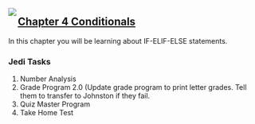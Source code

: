<img align="left" src="http://hermonswebsites.com/Classes/CS/python.png"><H2><a href="https://sites.google.com/urbandaleschools.com/pythonjedi/4-conditionals" target="_blank">Chapter 4 Conditionals</a></H2>

In this chapter you will be learning about IF-ELIF-ELSE statements. 


<h3>Jedi Tasks</h3>
<ol>
  <li>Number Analysis</li>
  <li>Grade Program 2.0 (Update grade program to print letter grades. Tell them to transfer to Johnston if they fail.</li>
  <li>Quiz Master Program</li>
  <li>Take Home Test</li>
  </ol>
